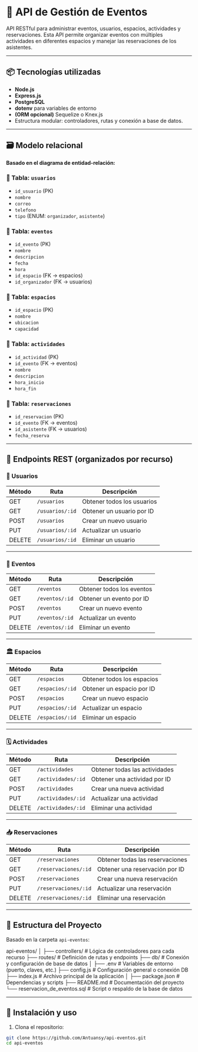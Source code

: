 # 🎯 API de Gestión de Eventos

API RESTful para administrar eventos, usuarios, espacios, actividades y reservaciones. Esta API permite organizar eventos con múltiples actividades en diferentes espacios y manejar las reservaciones de los asistentes.

---

## 📦 Tecnologías utilizadas

- **Node.js**
- **Express.js**
- **PostgreSQL**
- **dotenv** para variables de entorno
- **(ORM opcional)** Sequelize o Knex.js
- Estructura modular: controladores, rutas y conexión a base de datos.

---

## 🗃️ Modelo relacional

**Basado en el diagrama de entidad-relación:**

### 🔹 Tabla: `usuarios`
- `id_usuario` (PK)
- `nombre`
- `correo`
- `telefono`
- `tipo` (ENUM: `organizador`, `asistente`)

### 🔹 Tabla: `eventos`
- `id_evento` (PK)
- `nombre`
- `descripcion`
- `fecha`
- `hora`
- `id_espacio` (FK → espacios)
- `id_organizador` (FK → usuarios)

### 🔹 Tabla: `espacios`
- `id_espacio` (PK)
- `nombre`
- `ubicacion`
- `capacidad`

### 🔹 Tabla: `actividades`
- `id_actividad` (PK)
- `id_evento` (FK → eventos)
- `nombre`
- `descripcion`
- `hora_inicio`
- `hora_fin`

### 🔹 Tabla: `reservaciones`
- `id_reservacion` (PK)
- `id_evento` (FK → eventos)
- `id_asistente` (FK → usuarios)
- `fecha_reserva`

---

## 🔗 Endpoints REST (organizados por recurso)

### 👤 Usuarios

| Método | Ruta              | Descripción                     |
|--------|-------------------|---------------------------------|
| GET    | `/usuarios`       | Obtener todos los usuarios      |
| GET    | `/usuarios/:id`   | Obtener un usuario por ID       |
| POST   | `/usuarios`       | Crear un nuevo usuario          |
| PUT    | `/usuarios/:id`   | Actualizar un usuario           |
| DELETE | `/usuarios/:id`   | Eliminar un usuario             |

---

### 📅 Eventos

| Método | Ruta              | Descripción                         |
|--------|-------------------|-------------------------------------|
| GET    | `/eventos`        | Obtener todos los eventos           |
| GET    | `/eventos/:id`    | Obtener un evento por ID            |
| POST   | `/eventos`        | Crear un nuevo evento               |
| PUT    | `/eventos/:id`    | Actualizar un evento                |
| DELETE | `/eventos/:id`    | Eliminar un evento                  |

---

### 🏛️ Espacios

| Método | Ruta              | Descripción                         |
|--------|-------------------|-------------------------------------|
| GET    | `/espacios`       | Obtener todos los espacios          |
| GET    | `/espacios/:id`   | Obtener un espacio por ID           |
| POST   | `/espacios`       | Crear un nuevo espacio              |
| PUT    | `/espacios/:id`   | Actualizar un espacio               |
| DELETE | `/espacios/:id`   | Eliminar un espacio                 |

---

### 🗓️ Actividades

| Método | Ruta                   | Descripción                         |
|--------|------------------------|-------------------------------------|
| GET    | `/actividades`         | Obtener todas las actividades       |
| GET    | `/actividades/:id`     | Obtener una actividad por ID        |
| POST   | `/actividades`         | Crear una nueva actividad           |
| PUT    | `/actividades/:id`     | Actualizar una actividad            |
| DELETE | `/actividades/:id`     | Eliminar una actividad              |

---

### 📥 Reservaciones

| Método | Ruta                      | Descripción                              |
|--------|---------------------------|------------------------------------------|
| GET    | `/reservaciones`          | Obtener todas las reservaciones          |
| GET    | `/reservaciones/:id`      | Obtener una reservación por ID           |
| POST   | `/reservaciones`          | Crear una nueva reservación              |
| PUT    | `/reservaciones/:id`      | Actualizar una reservación               |
| DELETE | `/reservaciones/:id`      | Eliminar una reservación                 |

---

## 📁 Estructura del Proyecto

Basado en la carpeta `api-eventos`:

api-eventos/
│
├── controllers/ # Lógica de controladores para cada recurso
├── routes/ # Definición de rutas y endpoints
├── db/ # Conexión y configuración de base de datos
│
├── .env # Variables de entorno (puerto, claves, etc.)
├── config.js # Configuración general o conexión DB
├── index.js # Archivo principal de la aplicación
│
├── package.json # Dependencias y scripts
├── README.md # Documentación del proyecto
└── reservacion_de_eventos.sql # Script o respaldo de la base de datos

---

## 🚀 Instalación y uso

1. Clona el repositorio:
```bash
git clone https://github.com/Antuansy/api-eventos.git
cd api-eventos
